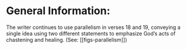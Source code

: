# General Information:

The writer continues to use parallelism in verses 18 and 19, conveying a single idea using two different statements to emphasize God’s acts of chastening and healing. (See: [[figs-parallelism]])